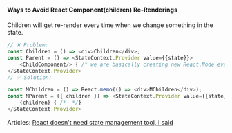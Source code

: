#### Ways to Avoid React Component(children) Re-Renderings

Children will get re-render every time when we change something in the state.

```typescript jsx
// ❌ Problem:
const Children = () => <div>Children</div>;
const Parent = () => <StateContext.Provider value={{state}}>
    <ChildComponent/> { /* we are basically creating new React.Node every time, so all the children are re-rendered */}
</StateContext.Provider>
// ✅ Solution:

const MChildren = () => React.memo(() => <div>MChildren</div>);
const MParent = ({ children }) => <StateContext.Provider value={{state}}>
    {children} { /*  */}
</StateContext.Provider>
```

Articles:
[React doesn't need state management tool, I said](https://dev.to/tolgee_i18n/react-doesnt-need-state-management-tool-i-said-31l4)